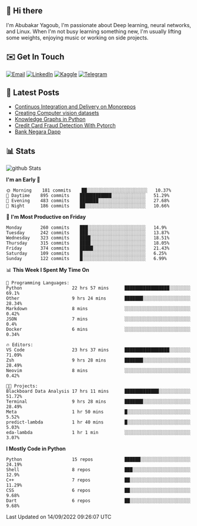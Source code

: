 ## 👋 Hi there

I'm Abubakar Yagoub, I'm passionate about Deep learning, neural networks, and
Linux. When I'm not busy learning something new, I'm usually lifting some
weights, enjoying music or working on side projects.

## ✉️ Get In Touch

[![Email](https://img.shields.io/badge/Email-f1f1f1?style=for-the-badge&logo=gmail&logoColor=0f111a)](mailto:git@blacksuan19.dev)
[![LinkedIn](https://img.shields.io/badge/LinkedIn-0077B5?style=for-the-badge&logo=linkedin&logoColor=white)](https://www.linkedin.com/in/blacksuan19/)
[![Kaggle](https://img.shields.io/badge/Kaggle-5acfff?style=for-the-badge&logo=kaggle&logoColor=white)](http://kaggle.com/abubakaryagob/)
[![Telegram](https://img.shields.io/badge/Telegram-2CA5E0?style=for-the-badge&logo=telegram&logoColor=white)](https://t.me/blacksuan19)

## 📩 Latest Posts

<!-- BLOG-POST-LIST:START -->
- [Continuos Integration and Delivery on Monorepos](http://blacksuan19.dev/blog/github-actions-monorepos/)
- [Creating Computer vision datasets](http://blacksuan19.dev/blog/creating-datasets/)
- [Knowledge Graphs in Python](http://blacksuan19.dev/projects/Knowledge_Graphs/)
- [Credit Card Fraud Detection With Pytorch](http://blacksuan19.dev/projects/credit-card-fraud-detection-with-pytorch/)
- [Bank Negara Dapp](http://blacksuan19.dev/projects/bank-negara/)
<!-- BLOG-POST-LIST:END -->

## 📊 Stats

![github Stats](https://github-readme-stats.vercel.app/api?username=blacksuan19&theme=github_dark&show_icons=true&count_private=true&custom_title=Github%20Stats&hide_border=true)

<!--START_SECTION:waka-->
**I'm an Early 🐤** 

```text
🌞 Morning    181 commits    ██░░░░░░░░░░░░░░░░░░░░░░░   10.37% 
🌆 Daytime    895 commits    ████████████░░░░░░░░░░░░░   51.29% 
🌃 Evening    483 commits    ███████░░░░░░░░░░░░░░░░░░   27.68% 
🌙 Night      186 commits    ██░░░░░░░░░░░░░░░░░░░░░░░   10.66%

```
📅 **I'm Most Productive on Friday** 

```text
Monday       260 commits    ███░░░░░░░░░░░░░░░░░░░░░░   14.9% 
Tuesday      242 commits    ███░░░░░░░░░░░░░░░░░░░░░░   13.87% 
Wednesday    323 commits    ████░░░░░░░░░░░░░░░░░░░░░   18.51% 
Thursday     315 commits    ████░░░░░░░░░░░░░░░░░░░░░   18.05% 
Friday       374 commits    █████░░░░░░░░░░░░░░░░░░░░   21.43% 
Saturday     109 commits    █░░░░░░░░░░░░░░░░░░░░░░░░   6.25% 
Sunday       122 commits    █░░░░░░░░░░░░░░░░░░░░░░░░   6.99%

```


📊 **This Week I Spent My Time On** 

```text
💬 Programming Languages: 
Python                   22 hrs 57 mins      █████████████████░░░░░░░░   69.1% 
Other                    9 hrs 24 mins       ███████░░░░░░░░░░░░░░░░░░   28.34% 
Markdown                 8 mins              ░░░░░░░░░░░░░░░░░░░░░░░░░   0.42% 
JSON                     7 mins              ░░░░░░░░░░░░░░░░░░░░░░░░░   0.4% 
Docker                   6 mins              ░░░░░░░░░░░░░░░░░░░░░░░░░   0.34%

🔥 Editors: 
VS Code                  23 hrs 37 mins      █████████████████░░░░░░░░   71.09% 
Zsh                      9 hrs 28 mins       ███████░░░░░░░░░░░░░░░░░░   28.49% 
Neovim                   8 mins              ░░░░░░░░░░░░░░░░░░░░░░░░░   0.42%

🐱‍💻 Projects: 
Blackboard Data Analysis 17 hrs 11 mins      █████████████░░░░░░░░░░░░   51.72% 
Terminal                 9 hrs 28 mins       ███████░░░░░░░░░░░░░░░░░░   28.49% 
Meta                     1 hr 50 mins        █░░░░░░░░░░░░░░░░░░░░░░░░   5.52% 
predict-lambda           1 hr 40 mins        █░░░░░░░░░░░░░░░░░░░░░░░░   5.03% 
eda-lambda               1 hr 1 min          ░░░░░░░░░░░░░░░░░░░░░░░░░   3.07%

```

**I Mostly Code in Python** 

```text
Python                   15 repos            ██████░░░░░░░░░░░░░░░░░░░   24.19% 
Shell                    8 repos             ███░░░░░░░░░░░░░░░░░░░░░░   12.9% 
C++                      7 repos             ██░░░░░░░░░░░░░░░░░░░░░░░   11.29% 
CSS                      6 repos             ██░░░░░░░░░░░░░░░░░░░░░░░   9.68% 
Dart                     6 repos             ██░░░░░░░░░░░░░░░░░░░░░░░   9.68%

```



 Last Updated on 14/09/2022 09:26:07 UTC
<!--END_SECTION:waka-->
